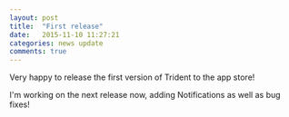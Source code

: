 ```yaml
---
layout: post
title:  "First release"
date:   2015-11-10 11:27:21
categories: news update
comments: true
---
```

Very happy to release the first version of Trident to the app store!

I'm working on the next release now, adding Notifications as well as bug fixes!
